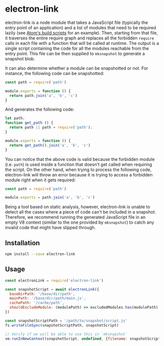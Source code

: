 # electron-link

electron-link is a node module that takes a JavaScript file (typically the entry point of an application) and a list of modules that need to be required lazily (see [Atom's build scripts](https://github.com/atom/atom/blob/d9ebd7e125d5f07def1a057a0a8278d4d9d7d23a/script/lib/generate-startup-snapshot.js#L19-L65) for an example). Then, starting from that file, it traverses the entire require graph and replaces all the forbidden `require` calls in each file with a function that will be called at runtime. The output is a single script containing the code for all the modules reachable from the entry point. This file can be then supplied to `mksnapshot` to generate a snapshot blob.

It can also determine whether a module can be snapshotted or not. For instance, the following code can be snapshotted:

```js
const path = require('path')

module.exports = function () {
  return path.join('a', 'b', 'c')
}
```

And generates the following code:

```js
let path;
function get_path () {
  return path || path = require('path');
}

module.exports = function () {
  return get_path().join('a', 'b', 'c')
}
```

You can notice that the above code is valid because the forbidden module (i.e. `path`) is used inside a function that doesn't get called when requiring the script. On the other hand, when trying to process the following code, electron-link will throw an error because it is trying to access a forbidden module right when it gets required:

```js
const path = require('path')

module.exports = path.join('a', 'b', 'c')
```

Being a tool based on static analysis, however, electron-link is unable to detect all the cases where a piece of code can't be included in a snapshot. Therefore, we recommend running the generated JavaScript file in an empty V8 context (similar to the one provided by `mksnapshot`) to catch any invalid code that might have slipped through.

## Installation

```bash
npm install --save electron-link
```

## Usage

```js
const electronLink = require('electron-link')

const snapshotScript = await electronLink({
  baseDirPath: '/base/dir/path',
  mainPath: '/base/dir/path/main.js',
  cachePath: '/cache/path',
  shouldExcludeModule: (modulePath) => excludedModules.has(modulePath)
})

const snapshotScriptPath = '/path/to/snapshot/script.js'
fs.writeFileSync(snapshotScriptPath, snapshotScript)

// Verify if we will be able to use this in `mksnapshot`
vm.runInNewContext(snapshotScript, undefined, {filename: snapshotScriptPath, displayErrors: true})
```

